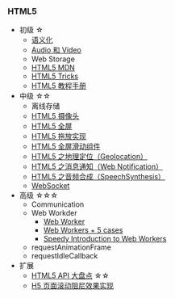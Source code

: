 ### HTML5
- 初级 ☆
  - [语义化](https://www.jianshu.com/p/b226910034f2)
  - [Audio 和 Video](https://www.w3school.com.cn/tags/html_ref_audio_video_dom.asp)
  - Web Storage
  - [HTML5 MDN](https://developer.mozilla.org/zh-CN/docs/Web/Guide/HTML/HTML5)
  - [HTML5 Tricks](https://www.html5tricks.com/category/html5-tutorials)
  - [HTML5 教程手册](https://www.html.cn/doc/html5/draganddrop/)
- 中级 ☆☆
  - 离线存储
  - [HTML5 摄像头](http://jartto.wang/2017/11/28/h5-user-media/)
  - [HTML5 全屏](http://jartto.wang/2017/06/25/h5-fullscreen-api/)
  - [HTML5 拖放实现](http://jartto.wang/2017/10/23/html5-drag/)
  - [HTML5 全屏滑动组件](http://kele527.github.io/iSlider/)
  - [HTML5 之地理定位（Geolocation）](http://jartto.wang/2018/11/16/html5-geolocation/)
  - [HTML5 之消息通知（Web Notification）](http://jartto.wang/2018/10/30/html5-notification/)
  - [HTML5 之音频合成（SpeechSynthesis）](http://jartto.wang/2018/10/31/h5-SpeechSynthesis/)
  - [WebSocket](https://github.com/Pines-Cheng/blog/issues/37)
- 高级 ☆☆☆
  - Communication
  - Web Workder
    - [Web Worker](https://juejin.im/entry/5bcec53f6fb9a05cda77a347?utm_source=gold_browser_extension)
    - [Web Workers + 5 cases](https://blog.sessionstack.com/how-javascript-works-the-building-blocks-of-web-workers-5-cases-when-you-should-use-them-a547c0757f6a)
    - [Speedy Introduction to Web Workers](https://auth0.com/blog/speedy-introduction-to-web-workers/)
  - requestAnimationFrame
  - requestIdleCallback
- 扩展
  - [HTML5 API 大盘点](http://jartto.wang/2016/07/25/make-an-inventory-of-html5-api/) ☆☆
  - [H5 页面滚动阻尼效果实现](https://juejin.im/post/5b24ffe3f265da59934b33f4?utm_source=gold_browser_extension)